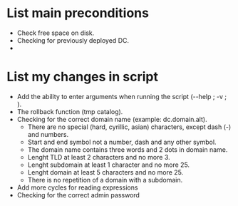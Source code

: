 # List main preconditions
- Check free space on disk.
- Checking for previously deployed DC.
-  

# List my changes in script
- Add the ability to enter arguments when running the script (--help ; -v ; ).
- The rollback function (tmp catalog).
- Checking for the correct domain name (example: dc.domain.alt).
    - There are no special (hard, cyrillic, asian) characters, except dash (-) and numbers.
    - Start and end symbol not a number, dash and any other symbol.
    - The domain name contains three words and 2 dots in domain name.
    - Lenght TLD at least 2 characters and no more 3.
    - Lenght subdomain at least 1 character and no more 25.
    - Lenght domain at least 5 characters and no more 25.
    - There is no repetition of a domain with a subdomain.
- Add more cycles for reading expressions
- Checking for the correct admin password
